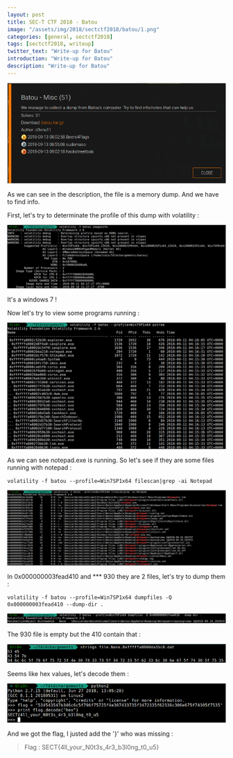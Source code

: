 ```yaml
---
layout: post
title: SEC-T CTF 2018 - Batou
image: "/assets/img/2018/sectctf2018/batou/1.png"
categories: [general, sectctf2018]
tags: [sectctf2018, writeup]
twitter_text: "Write-up for Batou"
introduction: "Write-up for Batou"
description: "Write-up for Batou"
---
```



![](/assets/img/2018/sectctf2018/batou/1.png)

As we can see in the description, the file is a memory dump. And we have to find info. 

First, let's try to determinate the profile of this dump with volatility :

![](/assets/img/2018/sectctf2018/batou/2.png)

It's a windows 7 ! 

Now let's try to view some programs running :

![](/assets/img/2018/sectctf2018/batou/3.png)

As we can see notepad.exe is running. So let's see if they are some files running with notepad :

```
volatility -f batou --profile=Win7SP1x64 filescan|grep -ai Notepad
```

![](/assets/img/2018/sectctf2018/batou/4.png)

In 0x000000003fead410 and *** 930 they are 2 files, let's try to dump them :

```
volatility -f batou --profile=Win7SP1x64 dumpfiles -Q 0x000000003fead410 --dump-dir .
```

![](/assets/img/2018/sectctf2018/batou/5.png)

The 930 file is empty but the 410 contain that :

![](/assets/img/2018/sectctf2018/batou/6.png)

Seems like hex values, let's decode them :

![](/assets/img/2018/sectctf2018/batou/7.png)

And we got the flag, I justed add the '}' who was missing :

> Flag : SECT{4ll_your_N0t3s_4r3_b3l0ng_t0_u5}